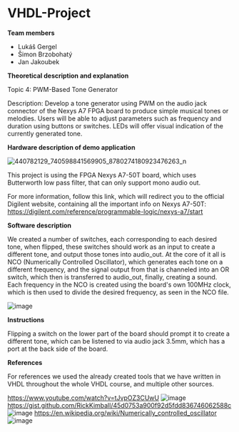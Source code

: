 # VHDL-Project

**Team members**
- Lukáš Gergel
- Šimon Brzobohatý
- Jan Jakoubek

**Theoretical description and explanation**

Topic 4: PWM-Based Tone Generator

Description: Develop a tone generator using PWM on the audio jack connector of the Nexys A7 FPGA board to produce simple musical tones or melodies. Users will be able to adjust parameters such as frequency and duration using buttons or switches. LEDs will offer visual indication of the currently generated tone.

**Hardware description of demo application**


![440782129_740598841569905_8780274180923476263_n](https://github.com/246816/VHDL-Project/assets/168731152/9fd17e1c-b194-40a5-99d5-e58ca24a343f)

This project is using the FPGA Nexys A7-50T board, which uses Butterworth low pass filter, that can only support mono audio out.

For more information, follow this link, which will redirect you to the official Digilent website, containing all the important info on Nexys A7-50T:
https://digilent.com/reference/programmable-logic/nexys-a7/start

**Software description**

We created a number of switches, each corresponding to each desired tone, when flipped, these switches should work as an input to create a different tone, and output those tones into audio_out. At the core of it all is NCO (Numerically Controlled Oscillator), which generates each tone on a different frequency, and the signal output from that is channeled into an OR switch, which then is transferred to audio_out, finally, creating a sound. Each frequency in the NCO is created using the board's own 100MHz clock, which is then used to divide the desired frequency, as seen in the NCO file.

![image](https://github.com/246816/VHDL-Project/assets/168731152/9b8a07cc-e9cb-4bd0-8a10-85854c4ee029)


**Instructions**

Flipping a switch on the lower part of the board should prompt it to create a different tone, which can be listened to via audio jack 3.5mm, which has a port at the back side of the board.

**References**

For references we used the already created tools that we have written in VHDL throughout the whole VHDL course, and multiple other sources.

https://www.youtube.com/watch?v=tJvpOZ3CUwU
![image](https://github.com/246816/VHDL-Project/assets/168731152/976c7150-0d5c-4b0b-b1a5-f8926a4e8646)
https://gist.github.com/RickKimball/45d0753a900f92d5fdd836746062588c
![image](https://github.com/246816/VHDL-Project/assets/168731152/1d53ed2d-747d-4287-9593-a2ccd33a588d)
https://en.wikipedia.org/wiki/Numerically_controlled_oscillator
![image](https://github.com/246816/VHDL-Project/assets/168731152/7484aeed-d801-4afa-b24b-d3f0893a6218)
